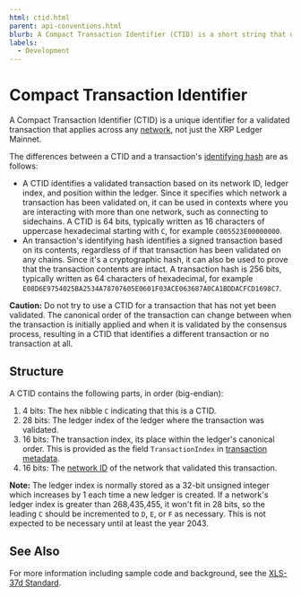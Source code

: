 ```yaml
---
html: ctid.html
parent: api-conventions.html
blurb: A Compact Transaction Identifier (CTID) is a short string that uniquely identifies a validated transaction across any chain.
labels:
  - Development
---
```

# Compact Transaction Identifier

A Compact Transaction Identifier (CTID) is a unique identifier for a validated transaction that applies across any [network](parallel-networks.html), not just the XRP Ledger Mainnet.

The differences between a CTID and a transaction's [identifying hash](transactions.html#identifying-transactions) are as follows:

- A CTID identifies a validated transaction based on its network ID, ledger index, and position within the ledger. Since it specifies which network a transaction has been validated on, it can be used in contexts where you are interacting with more than one network, such as connecting to sidechains. A CTID is 64 bits, typically written as 16 characters of uppercase hexadecimal starting with `C`, for example `C005523E00000000`.
- An transaction's identifying hash identifies a signed transaction based on its contents, regardless of if that transaction has been validated on any chains. Since it's a cryptographic hash, it can also be used to prove that the transaction contents are intact. A transaction hash is 256 bits, typically written as 64 characters of hexadecimal, for example `E08D6E9754025BA2534A78707605E0601F03ACE063687A0CA1BDDACFCD1698C7`.

**Caution:** Do not try to use a CTID for a transaction that has not yet been validated. The canonical order of the transaction can change between when the transaction is initially applied and when it is validated by the consensus process, resulting in a CTID that identifies a different transaction or no transaction at all.

## Structure

A CTID contains the following parts, in order (big-endian):

1. 4 bits: The hex nibble `C` indicating that this is a CTID.
2. 28 bits: The ledger index of the ledger where the transaction was validated.
3. 16 bits: The transaction index, its place within the ledger's canonical order. This is provided as the field `TransactionIndex` in [transaction metadata](transaction-metadata.html).
4. 16 bits: The [network ID](transaction-common-fields.html#networkid-field) of the network that validated this transaction.

**Note:** The ledger index is normally stored as a 32-bit unsigned integer which increases by 1 each time a new ledger is created. If a network's ledger index is greater than 268,435,455, it won't fit in 28 bits, so the leading `C` should be incremented to `D`, `E`, or `F` as necessary. This is not expected to be necessary until at least the year 2043.

## See Also

For more information including sample code and background, see the [XLS-37d Standard](https://github.com/XRPLF/XRPL-Standards/tree/master/XLS-0037d-concise-transaction-identifier-ctid).
